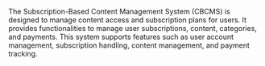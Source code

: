 The Subscription-Based Content Management System (CBCMS) is designed to manage content access and subscription plans for users. It provides functionalities to manage user subscriptions, content, categories, and payments. This system supports features such as user account management, subscription handling, content management, and payment tracking.

